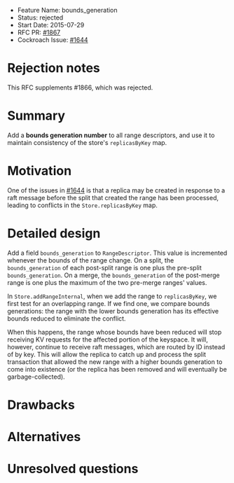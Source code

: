 - Feature Name: bounds_generation
- Status: rejected
- Start Date: 2015-07-29
- RFC PR: [#1867](https://github.com/cockroachdb/cockroach/pull/1867)
- Cockroach Issue: [#1644](https://github.com/cockroachdb/cockroach/issues/1644)

# Rejection notes

This RFC supplements  #1866, which was rejected.

# Summary

Add a **bounds generation number** to all range descriptors, and use
it to maintain consistency of the store's `replicasByKey` map.

# Motivation

One of the issues in
[#1644](https://github.com/cockroachdb/cockroach/issues/1644) is that
a replica may be created in response to a raft message before the
split that created the range has been processed, leading to conflicts
in the `Store.replicasByKey` map.

# Detailed design

Add a field `bounds_generation` to `RangeDescriptor`. This value is
incremented whenever the bounds of the range change. On a split, the
`bounds_generation` of each post-split range is one plus the pre-split
`bounds_generation`. On a merge, the `bounds_generation` of the
post-merge range is one plus the maximum of the two pre-merge ranges'
values.

In `Store.addRangeInternal`, when we add the range to `replicasByKey`,
we first test for an overlapping range. If we find one, we compare
bounds generations: the range with the lower bounds generation has its
effective bounds reduced to eliminate the conflict.

When this happens, the range whose bounds have been reduced will stop
receiving KV requests for the affected portion of the keyspace. It
will, however, continue to receive raft messages, which are routed by
ID instead of by key. This will allow the replica to catch up and
process the split transaction that allowed the new range with a higher bounds generation to come into existence (or the replica has been removed and will eventually be garbage-collected).

# Drawbacks

# Alternatives

# Unresolved questions
